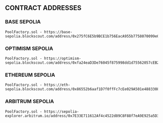 ## CONTRACT ADDRESSES

### BASE SEPOLIA

```
PoolFactory.sol - https://base-sepolia.blockscout.com/address/0x275fC6E5b9BCE1b756EacA955b7758070099e07d
```

### OPTIMISM SEPOLIA

```
PoolFactory.sol - https://optimism-sepolia.blockscout.com/address/0xfa24eaD3De76045f875998dd1d75562057cEB26d
```

### ETHEREUM SEPOLIA

```
PoolFactory.sol - https://eth-sepolia.blockscout.com/address/0x86552b6aaf1D7f0ffFc7cEe029A501e4883308bC
```

### ARBITRUM SEPOLIA

```
PoolFactory.sol - https://sepolia-explorer.arbitrum.io/address/0x7E33E711612Af4c4522d89C8F88f7eA9E925a5D3
```
